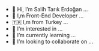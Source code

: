 - 👋 Hi, I’m Salih Tarık Erdoğan ...
- :metal: I,m Front-End Developer ...
- :tr: I,m from Turkey ...
- 👀 I’m interested in ...
- 🌱 I’m currently learning ...
- 🤝 I’m looking to collaborate on ...


<!---
TFTSTErdogan/TFTSTErdogan is a ✨ special ✨ repository because its `README.md` (this file) appears on your GitHub profile.
You can click the Preview link to take a look at your changes.
--->

